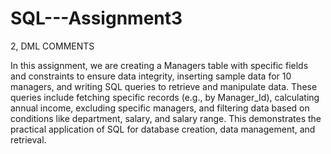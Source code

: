 # SQL---Assignment3
2, DML COMMENTS 

In this assignment, we are creating a Managers table with specific fields and constraints to ensure data integrity, inserting sample data for 10 managers, and writing SQL queries to retrieve and manipulate data. These queries include fetching specific records (e.g., by Manager_Id), calculating annual income, excluding specific managers, and filtering data based on conditions like department, salary, and salary range. This demonstrates the practical application of SQL for database creation, data management, and retrieval.
